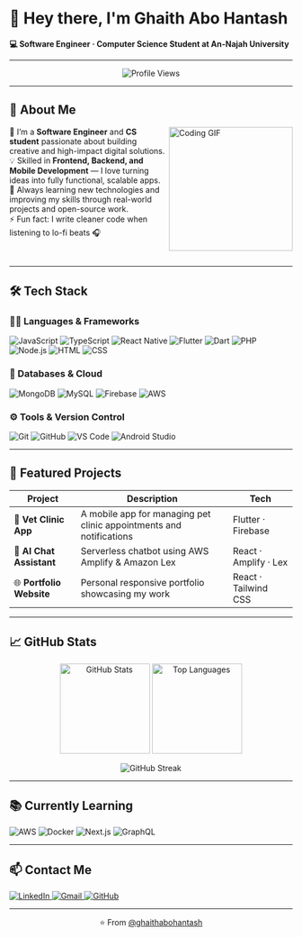 # 👋 Hey there, I'm Ghaith Abo Hantash  

**💻 Software Engineer · Computer Science Student at An-Najah University**

---

<p align="center">
  <img src="https://komarev.com/ghpvc/?username=ghaithabohantash&style=for-the-badge&color=brightgreen" alt="Profile Views"/>
</p>

---

## 🚀 About Me

<img align="right" src="https://c.tenor.com/_DOBjnGspYAAAAAM/code-coding.gif" width="220" alt="Coding GIF"/>

🌱 I’m a **Software Engineer** and **CS student** passionate about building creative and high-impact digital solutions.  
💡 Skilled in **Frontend, Backend, and Mobile Development** — I love turning ideas into fully functional, scalable apps.  
🎯 Always learning new technologies and improving my skills through real-world projects and open-source work.  
⚡ Fun fact: I write cleaner code when listening to lo-fi beats 🎧  

<br clear="right"/>

---

## 🛠️ Tech Stack

### 👨‍💻 Languages & Frameworks
<p align="left">
  <img src="https://img.icons8.com/color/48/000000/javascript.png" alt="JavaScript"/>
  <img src="https://img.icons8.com/color/48/000000/typescript.png" alt="TypeScript"/>
  <img src="https://img.icons8.com/color/48/000000/react-native.png" alt="React Native"/>
  <img src="https://img.icons8.com/color/48/000000/flutter.png" alt="Flutter"/>
  <img src="https://img.icons8.com/color/48/000000/dart.png" alt="Dart"/>
  <img src="https://img.icons8.com/color/48/000000/php.png" alt="PHP"/>
  <img src="https://img.icons8.com/color/48/000000/nodejs.png" alt="Node.js"/>
  <img src="https://img.icons8.com/color/48/000000/html-5.png" alt="HTML"/>
  <img src="https://img.icons8.com/color/48/000000/css3.png" alt="CSS"/>
</p>

### 🧠 Databases & Cloud
<p align="left">
  <img src="https://img.icons8.com/color/48/000000/mongodb.png" alt="MongoDB"/>
  <img src="https://img.icons8.com/color/48/000000/mysql-logo.png" alt="MySQL"/>
  <img src="https://img.icons8.com/color/48/000000/firebase.png" alt="Firebase"/>
  <img src="https://img.icons8.com/color/48/000000/amazon-web-services.png" alt="AWS"/>
</p>

### ⚙️ Tools & Version Control
<p align="left">
  <img src="https://img.icons8.com/color/48/000000/git.png" alt="Git"/>
  <img src="https://img.icons8.com/color/48/000000/github.png" alt="GitHub"/>
  <img src="https://img.icons8.com/color/48/000000/visual-studio-code-2019.png" alt="VS Code"/>
  <img src="https://img.icons8.com/color/48/000000/android-studio--v3.png" alt="Android Studio"/>
</p>

---

## 🧩 Featured Projects

| Project | Description | Tech |
|----------|--------------|------|
| 🐾 **Vet Clinic App** | A mobile app for managing pet clinic appointments and notifications | Flutter · Firebase |
| 💬 **AI Chat Assistant** | Serverless chatbot using AWS Amplify & Amazon Lex | React · Amplify · Lex |
| 🌐 **Portfolio Website** | Personal responsive portfolio showcasing my work | React · Tailwind CSS |

---

## 📈 GitHub Stats

<p align="center">
  <img src="https://github-readme-stats.vercel.app/api?username=Ghaith-abohantash&show_icons=true&theme=tokyonight" height="160" alt="GitHub Stats"/>
  <img src="https://github-readme-stats.vercel.app/api/top-langs/?username=Ghaith-abohantash&layout=compact&theme=tokyonight" height="160" alt="Top Languages"/>
</p>

<p align="center">
<img src="https://github-readme-streak-stats.herokuapp.com/?user=Ghaith-abohantash&theme=tokyonight" alt="GitHub Streak"/>
</p>

---

## 📚 Currently Learning

<p align="left">
  <img src="https://img.icons8.com/color/48/000000/aws.png" alt="AWS"/>
  <img src="https://img.icons8.com/color/48/000000/docker.png" alt="Docker"/>
  <img src="https://img.icons8.com/color/48/000000/nextjs.png" alt="Next.js"/>
  <img src="https://img.icons8.com/color/48/000000/graphql.png" alt="GraphQL"/>
</p>

---

## 📫 Contact Me

<p align="left">
  <a href="https://www.linkedin.com/in/ghaith-abo-hantash-b29211371" target="_blank">
    <img src="https://img.icons8.com/color/48/000000/linkedin.png" alt="LinkedIn"/>
  </a>
  <a href="mailto:ghaith.a.hantash@gmail.com">
    <img src="https://img.icons8.com/color/48/000000/gmail-new.png" alt="Gmail"/>
  </a>
  <a href="https://github.com/ghaithabohantash" target="_blank">
    <img src="https://img.icons8.com/ios-filled/48/000000/github.png" alt="GitHub"/>
  </a>
</p>

---

<p align="center">⭐️ From <a href="https://github.com/ghaithabohantash">@ghaithabohantash</a></p>
